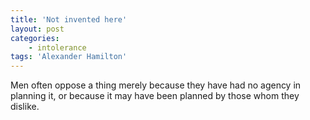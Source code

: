 ```yaml
---
title: 'Not invented here'
layout: post
categories:
    - intolerance
tags: 'Alexander Hamilton'
---
```


Men often oppose a thing merely because they have had no agency in planning it, or because it may have been planned by those whom they dislike.